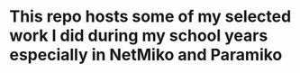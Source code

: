 # This repo hosts some of my selected work I did during my school years especially in NetMiko and Paramiko
